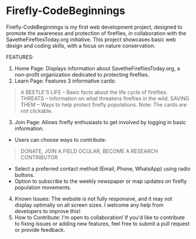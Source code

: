 # Firefly-CodeBeginnings
Firefly-CodeBeginnings is my first web development project, designed to promote the awareness and protection of fireflies, in collaboration with the SavetheFirefliesToday.org initiative. This project showcases basic web design and coding skills, with a focus on nature conservation.

FEATURES:
1. Home Page:
Displays information about SavetheFirefliesToday.org, a non-profit organization dedicated to protecting fireflies.
2. Learn Page:
Features 3 informative cards:
> A BEETLE'S LIFE – Basic facts about the life cycle of fireflies.
> THREATS – Information on what threatens fireflies in the wild.
> SAVING THEM – Ways to help protect firefly populations.
Note: The cards are not clickable.
3. Join Page:
Allows firefly enthusiasts to get involved by logging in basic information.
- Users can choose ways to contribute:
> DONATE,
> JOIN A FIELD OCULAR,
> BECOME A RESEARCH CONTRIBUTOR
- Select a preferred contact method (Email, Phone, WhatsApp) using radio buttons.
- Option to subscribe to the weekly newspaper or map updates on firefly population movements.
4. Known Issues:
The website is not fully responsive, and it may not display optimally on all screen sizes. I welcome any help from developers to improve this!
5. How to Contribute:
I'm open to collaboration! If you'd like to contribute to fixing issues or adding new features, feel free to submit a pull request or provide feedback.
